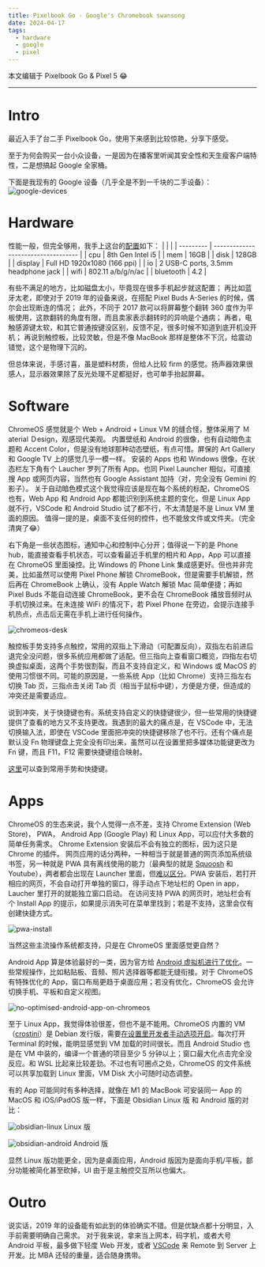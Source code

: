 ```yaml
---
title: Pixelbook Go - Google's Chromebook swansong
date: 2024-04-17
tags:
  - hardware
  - google
  - pixel
---
```


本文编辑于 Pixelbook Go & Pixel 5 😂

---

# Intro
最近入手了台二手 Pixelbook Go，使用下来感到比较惊艳，分享下感受。

至于为何会购买一台小众设备，一是因为在播客里听闻其安全性和天生瘦客户端特性，二是想搞起 Google 全家桶。

下面是我现有的 Google 设备（几乎全是不到一千块的二手设备）：
![google-devices](/public/image/google-devices.webp)

# Hardware
性能一般，但完全够用，我手上这台的[配置](https://support.google.com/pixelbook/answer/9481398?hl=en)如下：
|           |                                     |
| --------- | ----------------------------------- |
| cpu       | 8th Gen Intel i5                    |
| mem       | 16GB                                |
| disk      | 128GB                               |
| display   | Full HD 1920x1080 (166 ppi)         |
| io        | 2 USB-C ports, 3.5mm headphone jack |
| wifi      | 802.11 a/b/g/n/ac                   |
| bluetooth | 4.2                                 |

有些不满足的地方，比如磁盘太小，毕竟现在很多手机起步就这配置；
再比如蓝牙太老，即使对于 2019 年的设备来说，在搭配 Pixel Buds A-Series 的时候，偶尔会出现断连的情况；
此外，不同于 2017 款可以将屏幕整个翻转 360 度作为平板使用，这款翻转的角度有限，而且卖家表示翻转时的异响是个通病；
再者，电触感源键太软，和其它普通按键没区别，反馈不足，很多时候不知道到底开机没开机；
再说到触控板，比较灵敏，但是不像 MacBook 那样是整体不下沉，给震动错觉，这个是物理下沉的。

但总体来说，手感讨喜，虽是塑料材质，但给人比较 firm 的感觉。扬声器效果很感人，显示器效果除了反光处理不足都挺好，也可单手抬起屏幕。

# Software
ChromeOS 感觉就是个 Web + Android + Linux VM 的缝合怪，整体采用了 Ｍaterial Ｄesign，观感现代美观。
内置壁纸和 Android 的很像，也有自动暗色主题和 Accent Color，但是没有地球那种动态壁纸，有点可惜。屏保的 Art Gallery 和 Google TV 上的感觉几乎一模一样。
安装的 Apps 也和 Windows 很像，在状态栏左下角有个 Laucher 罗列了所有 App。也同 Pixel Launcher 相似，可直接搜 App 或网页内容，当然也有 Google Assistant 加持（对，完全没有 Gemini 的影子）。
关于自动暗色模式这个我觉得应该是现在每个系统的标配，ChromeOS 也有，Web App 和 Android App 都能识别到系统主题的变化，但是 Linux App 就不行，VSCode 和 Android Studio 试了都不行，不太清楚是不是 Linux VM 里面的原因。
值得一提的是，桌面不支任何的控件，也不能放文件或文件夹。（完全清爽了😂）

右下角是一些状态图标，通知中心和控制中心分开；值得说一下的是 Phone hub，能直接查看手机状态，可以查看最近手机里的相片和 App，App 可以直接在 ChromeOS 里面操控。比 Windows 的 Phone Link 集成感更好。但也并非完美，比如虽然可以使用 Pixel Phone 解锁 ChromeBook，但是需要手机解锁，然后再在 ChromeBook 上确认，没有 Apple Watch 解锁 Mac 简单便捷；再如 Pixel Buds 不能自动连接 ChromeBook，更不会在 ChromeBook 播放音频时从手机切换过来。在未连接 WiFi 的情况下，若 Pixel Phone 在旁边，会提示连接手机热点，点击后无需在手机上进行任何操作。

![chromeos-desk](/public/image/chromeos-desk.webp)

触控板手势支持多点触控，常用的双指上下滑动（可配置反向），双指左右前进后退完全没问题，很多系统应用都做了适配。但三指向上查看窗口概览，四指左右切换虚拟桌面，这两个手势很割裂，而且不支持自定义，和 Windows 或 MacOS 的使用习惯很不同。可能的原因是，一些系统 App（比如 Chrome）支持三指左右切换 Tab 页，三指点击关闭 Tab 页（相当于鼠标中键），方便是方便，但造成的冲突还是需要适应。

说到冲突，关于快捷键也有。系统支持自定义的快捷键很少，但一些常用的快捷键提供了查看的地方又不支持更改。我遇到的最大的痛点是，在 VSCode 中，无法切换输入法，即使在 VSCode 里面把冲突的快捷键移除了也不行。还有个痛点是默认没 Fn 物理键盘上完全没有印出来，虽然可以在设置里把多媒体功能键更改为 Fn 键，而且 F11，F12 需要快捷键组合映射。

[这里](https://chromeos.dev/en/productivity/keyboard-trackpad)可以查到常用手势和快捷键。

# Apps
ChromeOS 的生态来说，我个人觉得一点不差，支持 Chrome Extension (Web Store)， PWA， Android App (Google Play) 和 Linux App，可以应付大多数的简单任务需求。
Chrome Extension 安装后不会有独立的图标，因为这只是 Chrome 的插件。
网页应用的话分两种，一种相当于就是普通的网页添加系统级书签，另一种就是 PWA 具有离线使用的能力（最典型的就是 [Squoosh](https://squoosh.app) 和 Youtube），两者都会出现在 Launcher 里面，但[难以区分](https://www.reddit.com/r/chromeos/comments/kl2e93/difference_between_pwa_and_create_shortcut/?onetap_auto=true&one_tap=true)。PWA 安装后，若打开相应的网页，不会自动打开单独的窗口，得手动点下地址栏的 Open in app，Laucher 里打开的就能独立窗口启动。
在访问支持 PWA 的网页时，地址栏会有个 Install App 的提示，如果提示消失可在菜单里找到；若是不支持，这里会仅有创建快捷方式。

![pwa-install](/public/image/pwa-install.webp)

当然这些主流操作系统都支持，只是在 ChromeOS 里面感觉更自然？

Android App 算是体验最好的一类，因为官方给 [Android 虚拟机进行了优化](https://chromeos.dev/en/posts/making-android-more-secure-with-arcvm)。一些常规操作，比如粘贴板、音频、照片选择器等都能无缝衔接。对于 ChromeOS 有特殊优化的 App，窗口布局更趋于桌面应用；若没有优化，ChromeOS 会允许切换手机、平板和自定义视图。

![no-optimised-android-app-on-chromeos](/public/image/no-optimised-android-app-on-chromeos.webp)

至于 Linux App，我觉得体验很差，但也不是不能用。ChromeOS 内置的 VM（[crostini](https://chromeos.dev/en/linux/linux-on-chromeos-faq#why-the-name-crostini)）是 Debian 发行版，需要[在设置里开发者手动选项开启](https://chromeos.dev/en/linux/setup)。每次打开 Terminal 的时候，能明显感觉到 VM 加载的时间很长。而且 Android Studio 也是在 VM 中装的，编译一个普通的项目至少 5 分钟以上；窗口最大化点击完全没反应。和 WSL 比起来比较差劲。不过也有可圈点之处，ChromeOS 的文件系统可以共享加载到 Linux 里面，VM Disk 大小可随时动态调整。

有的 App 可能同时有多种选择，就像在 M1 的 MacBook 可安装同一 App 的 MacOS  和 iOS/iPadOS 版一样，下面是 Obsidian Linux 版 和 Android 版的对比：

![obsidian-linux](/public/image/obsidian-linux.webp)
Linux 版

![obsidian-android](/public/image/obsidian-android.webp)
Android 版

显然 Linux 版功能更全，因为是桌面应用，Android 版因为是面向手机/平板，部分功能被简化甚至砍掉，UI 由于是主触控交互所以也偏大。

# Outro
说实话，2019 年的设备能有如此到的体验确实不错。但是优缺点都十分明显，入手前需要明确自己需求。
对于我来说，拿来当上网本，码字机，或者大号 Android 平板，最多做下轻度 Web 开发，或者 [VSCode](https://code.visualstudio.com/blogs/2020/12/03/chromebook-get-started) 来 Remote 到 Server 上开发。比 MBA 还轻的重量，适合随身携带。